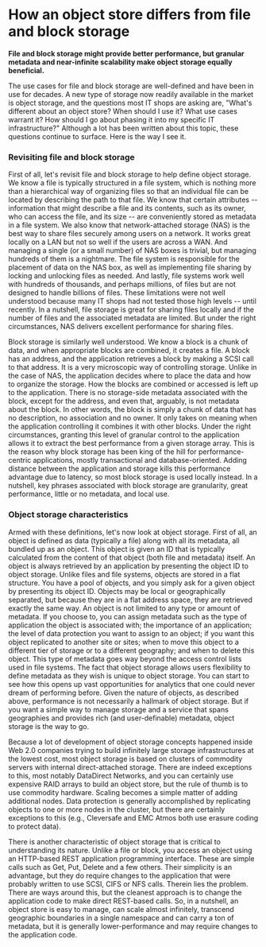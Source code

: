 # How an object store differs from file and block storage

**File and block storage might provide better performance, but granular metadata and near-infinite scalability make object storage equally beneficial.**

The use cases for file and block storage are well-defined and have been in use for decades. A new type of storage now readily available in the market is object storage, and the questions most IT shops are asking are, "What's different about an object store? When should I use it? What use cases warrant it? How should I go about phasing it into my specific IT infrastructure?" Although a lot has been written about this topic, these questions continue to surface. Here is the way I see it.

### Revisiting file and block storage

First of all, let's revisit file and block storage to help define object storage. We know a file is typically structured in a file system, which is nothing more than a hierarchical way of organizing files so that an individual file can be located by describing the path to that file. We know that certain attributes -- information that might describe a file and its contents, such as its owner, who can access the file, and its size -- are conveniently stored as metadata in a file system. We also know that network-attached storage (NAS) is the best way to share files securely among users on a network. It works great locally on a LAN but not so well if the users are across a WAN. And managing a single (or a small number) of NAS boxes is trivial, but managing hundreds of them is a nightmare. The file system is responsible for the placement of data on the NAS box, as well as implementing file sharing by locking and unlocking files as needed. And lastly, file systems work well with hundreds of thousands, and perhaps millions, of files but are not designed to handle billions of files. These limitations were not well understood because many IT shops had not tested those high levels -- until recently. In a nutshell, file storage is great for sharing files locally and if the number of files and the associated metadata are limited. But under the right circumstances, NAS delivers excellent performance for sharing files.

Block storage is similarly well understood. We know a block is a chunk of data, and when appropriate blocks are combined, it creates a file. A block has an address, and the application retrieves a block by making a SCSI call to that address. It is a very microscopic way of controlling storage. Unlike in the case of NAS, the application decides where to place the data and how to organize the storage. How the blocks are combined or accessed is left up to the application. There is no storage-side metadata associated with the block, except for the address, and even that, arguably, is not metadata about the block. In other words, the block is simply a chunk of data that has no description, no association and no owner. It only takes on meaning when the application controlling it combines it with other blocks. Under the right circumstances, granting this level of granular control to the application allows it to extract the best performance from a given storage array. This is the reason why block storage has been king of the hill for performance-centric applications, mostly transactional and database-oriented. Adding distance between the application and storage kills this performance advantage due to latency, so most block storage is used locally instead. In a nutshell, key phrases associated with block storage are granularity, great performance, little or no metadata, and local use.

### Object storage characteristics
Armed with these definitions, let's now look at object storage. First of all, an object is defined as data (typically a file) along with all its metadata, all bundled up as an object. This object is given an ID that is typically calculated from the content of that object (both file and metadata) itself. An object is always retrieved by an application by presenting the object ID to object storage. Unlike files and file systems, objects are stored in a flat structure. You have a pool of objects, and you simply ask for a given object by presenting its object ID. Objects may be local or geographically separated, but because they are in a flat address space, they are retrieved exactly the same way. An object is not limited to any type or amount of metadata. If you choose to, you can assign metadata such as the type of application the object is associated with; the importance of an application; the level of data protection you want to assign to an object; if you want this object replicated to another site or sites; when to move this object to a different tier of storage or to a different geography; and when to delete this object. This type of metadata goes way beyond the access control lists used in file systems. The fact that object storage allows users flexibility to define metadata as they wish is unique to object storage. You can start to see how this opens up vast opportunities for analytics that one could never dream of performing before. Given the nature of objects, as described above, performance is not necessarily a hallmark of object storage. But if you want a simple way to manage storage and a service that spans geographies and provides rich (and user-definable) metadata, object storage is the way to go.

Because a lot of development of object storage concepts happened inside Web 2.0 companies trying to build infinitely large storage infrastructures at the lowest cost, most object storage is based on clusters of commodity servers with internal direct-attached storage. There are indeed exceptions to this, most notably DataDirect Networks, and you can certainly use expensive RAID arrays to build an object store, but the rule of thumb is to use commodity hardware. Scaling becomes a simple matter of adding additional nodes. Data protection is generally accomplished by replicating objects to one or more nodes in the cluster, but there are certainly exceptions to this (e.g., Cleversafe and EMC Atmos both use erasure coding to protect data).

There is another characteristic of object storage that is critical to understanding its nature. Unlike a file or block, you access an object using an HTTP-based REST application programming interface. These are simple calls such as Get, Put, Delete and a few others. Their simplicity is an advantage, but they do require changes to the application that were probably written to use SCSI, CIFS or NFS calls. Therein lies the problem. There are ways around this, but the cleanest approach is to change the application code to make direct REST-based calls. So, in a nutshell, an object store is easy to manage, can scale almost infinitely, transcend geographic boundaries in a single namespace and can carry a ton of metadata, but it is generally lower-performance and may require changes to the application code.